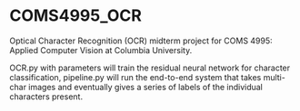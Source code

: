# COMS4995_OCR
Optical Character Recognition (OCR) midterm project for COMS 4995: Applied Computer Vision at Columbia University.


OCR.py with parameters will train the residual neural network for character classification, pipeline.py will run the end-to-end system that takes multi-char images and eventually gives a series of labels of the individual characters present.
